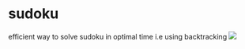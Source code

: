 # sudoku
efficient way to solve sudoku  in optimal time i.e using backtracking 
![](https://github.com/ocarian/sudoku/blob/master/img.png)
